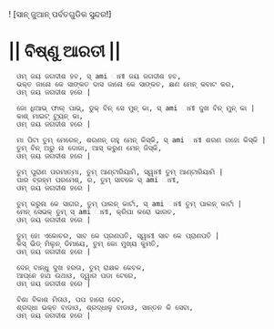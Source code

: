 ! [ସାନ୍ ଜୁଆନ୍ ପର୍ବତଗୁଡିକ ସୁନ୍ଦର!]

# || ବିଷ୍ଣୁ ଆରତୀ ||

      ଓମ୍ ଜୟ ଜଗଦୀଶ ହବ, ସ୍ ami ାମୀ ଜୟ ଜଗଦୀଶ ହବ,
      ଭକ୍ତ ଜାନୋ କେ ସାଙ୍କତ ଦାସ ଜାନୋ କେ ସାଙ୍କତ, କ୍ଷଣ ମେନ୍ କବାଟ କର,
      ଓମ୍ ଜୟ ଜଗଦୀଶ ହରେ |

      ଜୋ ଧିଆଭ୍ ଫାଲ୍ ପାଭ୍, ଡୁକ୍ ବିନ୍ ସେ ମୁନ୍ କା, ସ୍ ami ାମୀ ଦୁଖ ବିନ୍ ମୁନ୍ କା |
      କାଶ୍ ମାଇଟ୍ ଟ୍ୟୁନ୍ କା,
      ଓମ୍ ଜୟ ଜଗଦୀଶ ହରେ |

      ମା ପିଟା ତୁମ୍ ମେରେନ୍, ଶରଣନ୍ ଗହୁ ମେନ୍ କିସ୍କି, ସ୍ ami ାମୀ ଶରଣ ଗହୋ କିସ୍କି |
      ତୁମ୍ ବିନ୍ ଅରୁ ନା ଦୋଜା, ଆସ୍ କରୁଣ ମେନ୍ ଜିସ୍କି,
      ଓମ୍ ଜୟ ଜଗଦୀଶ ହରେ |

      ତୁମ୍ ପୁରାଣ ପରମାତ୍ମା, ତୁମ୍ ଆଣ୍ଟାରିୟାମି, ସ୍ୱାମୀ ତୁମ୍ ଆଣ୍ଟାରିୟାମି |
      ପାର ବ୍ରହ୍ମ ପରମେଶ୍, ର, ତୁମ୍ ସାବକେ ସ୍ ami ାମୀ,
      ଓମ୍ ଜୟ ଜଗଦୀଶ ହରେ |

      ତୁମ୍ କରୁନା କେ ସାଗର, ତୁମ୍ ପାଲନ୍ କାର୍ଟା, ସ୍ ami ାମୀ ତୁମ୍ ପାଲନ୍ କାର୍ଟା |
      ମେନ୍ ସେଭକ୍ ତୁମ୍ ସ୍ ami ାମୀ, କ୍ରିପା କରୋ ଭାରତ,
      ଓମ୍ ଜୟ ଜଗଦୀଶ ହରେ |

      ତୁମ୍ ହୋ ଏକୋଚର, ସାବ କେ ପ୍ରଣପତି, ସ୍ୱାମୀ ସାବ କେ ପ୍ରାଣପତି |
      କିସ୍ ଭିଡ୍ ମିଲୁନ୍ ଡିମାୟେ, ତୁମ୍ କୋ ମୁଖ୍ୟ କୁମତି,
      ଓମ୍ ଜୟ ଜଗଦୀଶ ହରେ |

      ଦେନ୍ ବାନ୍ଧୁ ଦୁଖ ହରତା, ତୁମ୍ ରାକ୍ଷକ କେବଳ,
      ଆପ୍ନେ ହାଥ ଉଥାଓ, ଦ୍ୱାର ପଡା ଟେରେ,
      ଓମ୍ ଜୟ ଜଗଦୀଶ ହରେ |

      ବିଶା ବିକାଶ ମିତାଓ, ପପ ହାରୋ ଦେବ,
      ଶ୍ରଦ୍ଧା ଭକ୍ତ ବାଡାଓ, ଶ୍ରଦ୍ଧାଳୁ ବାଡାଓ, ସାନ୍ତନ କି ସେବା,
      ଓମ୍ ଜୟ ଜଗଦୀଶ ହରେ |